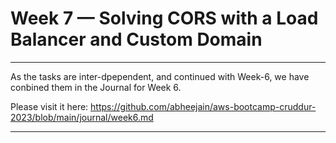 # Week 7 — Solving CORS with a Load Balancer and Custom Domain

---
As the tasks are inter-dpependent, and continued with Week-6, we have conbined them in the Journal for Week 6. 

Please visit it here: https://github.com/abheejain/aws-bootcamp-cruddur-2023/blob/main/journal/week6.md

---
